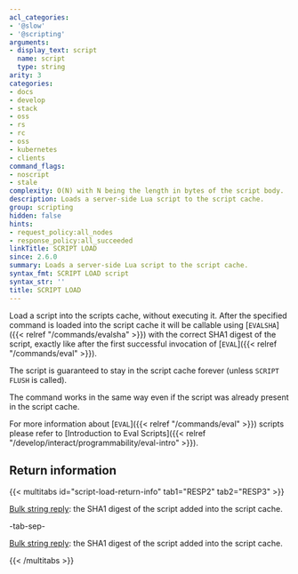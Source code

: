 ```yaml
---
acl_categories:
- '@slow'
- '@scripting'
arguments:
- display_text: script
  name: script
  type: string
arity: 3
categories:
- docs
- develop
- stack
- oss
- rs
- rc
- oss
- kubernetes
- clients
command_flags:
- noscript
- stale
complexity: O(N) with N being the length in bytes of the script body.
description: Loads a server-side Lua script to the script cache.
group: scripting
hidden: false
hints:
- request_policy:all_nodes
- response_policy:all_succeeded
linkTitle: SCRIPT LOAD
since: 2.6.0
summary: Loads a server-side Lua script to the script cache.
syntax_fmt: SCRIPT LOAD script
syntax_str: ''
title: SCRIPT LOAD
---
```

Load a script into the scripts cache, without executing it.
After the specified command is loaded into the script cache it will be callable
using [`EVALSHA`]({{< relref "/commands/evalsha" >}}) with the correct SHA1 digest of the script, exactly like after
the first successful invocation of [`EVAL`]({{< relref "/commands/eval" >}}).

The script is guaranteed to stay in the script cache forever (unless `SCRIPT
FLUSH` is called).

The command works in the same way even if the script was already present in the
script cache.

For more information about [`EVAL`]({{< relref "/commands/eval" >}}) scripts please refer to [Introduction to Eval Scripts]({{< relref "/develop/interact/programmability/eval-intro" >}}).

## Return information

{{< multitabs id="script-load-return-info" 
    tab1="RESP2" 
    tab2="RESP3" >}}

[Bulk string reply](../../develop/reference/protocol-spec#bulk-strings): the SHA1 digest of the script added into the script cache.

-tab-sep-

[Bulk string reply](../../develop/reference/protocol-spec#bulk-strings): the SHA1 digest of the script added into the script cache.

{{< /multitabs >}}
